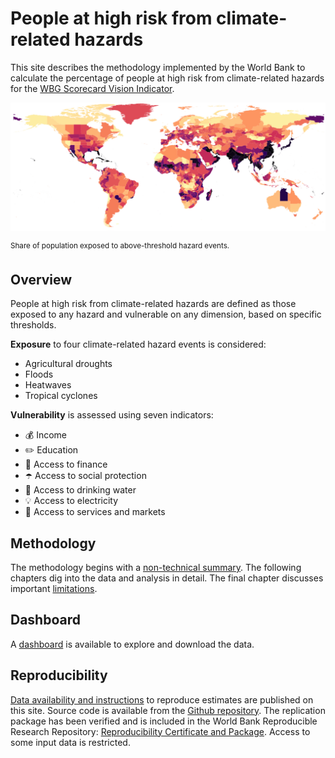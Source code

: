 # People at high risk from climate-related hazards

This site describes the methodology implemented by the World Bank to calculate the percentage of people at high risk from climate-related hazards for the [WBG Scorecard Vision Indicator](https://scorecard.worldbank.org/en/scorecard/our-vision#planet). 

![Exposure to climate-related hazards](docs/images/RP100_exp_any_pct.png)

<sup> Share of population exposed to above-threshold hazard events.

## Overview

People at high risk from climate-related hazards are defined as those exposed to any hazard and vulnerable on any dimension, based on specific thresholds.

**Exposure** to four climate-related hazard events is considered:
* Agricultural droughts
* Floods
* Heatwaves
* Tropical cyclones

**Vulnerability** is assessed using seven indicators:
* 💰 Income
* ✏️ Education
* 🏦 Access to finance
* ☂️ Access to social protection
* 🚰 Access to drinking water
* 💡 Access to electricity
* 🏥 Access to services and markets

## Methodology

The methodology begins with a [non-technical summary](docs/01_intro.md). The following chapters dig into the data and analysis in detail. The final chapter discusses important [limitations](docs/05_limitations.md).

## Dashboard

A [dashboard](docs/dashboard.md) is available to explore and download the data.

## Reproducibility

[Data availability and instructions](docs/reproducibility.md) to reproduce estimates are published on this site. Source code is available from the [Github repository](https://github.com/worldbank/counting-people-climate-risk). The replication package has been verified and is included in the World Bank Reproducible Research Repository: [Reproducibility Certificate and Package](https://reproducibility.worldbank.org/index.php/home). Access to some input data is restricted.

